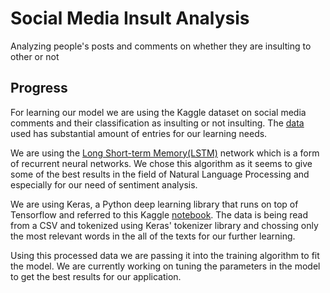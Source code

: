 # Social Media Insult Analysis  
Analyzing people's posts and comments on whether they are insulting to other or not

## Progress  
For learning our model we are using the Kaggle dataset on social media comments and their classification as insulting or not insulting. The [data](https://www.kaggle.com/c/detecting-insults-in-social-commentary/data) used has substantial amount of entries for our learning needs.   

We are using the [Long Short-term Memory(LSTM)](https://en.wikipedia.org/wiki/Long_short-term_memory) network which is a form of recurrent neural networks. We chose this algorithm as it seems to give some of the best results in the field of Natural Language Processing and especially for our need of sentiment analysis.  

We are using Keras, a Python deep learning library that runs on top of Tensorflow and referred to this Kaggle [notebook](https://www.kaggle.com/ngyptr/lstm-sentiment-analysis-keras). The data is being read from a CSV and tokenized using Keras' tokenizer library and chossing only the most relevant words in the all of the texts for our further learning.   

Using this processed data we are passing it into the training algorithm to fit the model. We are currently working on tuning the parameters in the model to get the best results for our application. 
